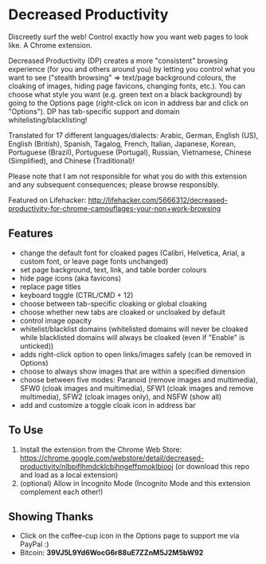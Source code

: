 # Decreased Productivity
Discreetly surf the web! Control exactly how you want web pages to look like. A Chrome extension.

Decreased Productivity (DP) creates a more "consistent" browsing experience (for you and others around you) by letting you control what you want to see ("stealth browsing" => text/page background colours, the cloaking of images, hiding page favicons, changing fonts, etc.). You can choose what style you want (e.g. green text on a black background) by going to the Options page (right-click on icon in address bar and click on "Options"). DP has tab-specific support and domain whitelisting/blacklisting!

Translated for 17 different languages/dialects: Arabic, German, English (US), English (British), Spanish, Tagalog, French, Italian, Japanese, Korean, Portuguese (Brazil), Portuguese (Portugal), Russian, Vietnamese, Chinese (Simplified), and Chinese (Traditional)!

Please note that I am not responsible for what you do with this extension and any subsequent consequences; please browse responsibly.

Featured on Lifehacker: http://lifehacker.com/5666312/decreased-productivity-for-chrome-camouflages-your-non+work-browsing

## Features
* change the default font for cloaked pages (Calibri, Helvetica, Arial, a custom font, or leave page fonts unchanged)
* set page background, text, link, and table border colours
* hide page icons (aka favicons)
* replace page titles
* keyboard toggle (CTRL/CMD + 12)
* choose between tab-specific cloaking or global cloaking
* choose whether new tabs are cloaked or uncloaked by default
* control image opacity
* whitelist/blacklist domains (whitelisted domains will never be cloaked while blacklisted domains will always be cloaked (even if "Enable" is unticked))
* adds right-click option to open links/images safely (can be removed in Options)
* choose to always show images that are within a specified dimension
* choose between five modes: Paranoid (remove images and multimedia), SFW0 (cloak images and multimedia), SFW1 (cloak images and remove multimedia), SFW2 (cloak images only), and NSFW (show all)
* add and customize a toggle cloak icon in address bar

## To Use
1. Install the extension from the Chrome Web Store: https://chrome.google.com/webstore/detail/decreased-productivity/nlbpiflhmdcklcbihngeffpmoklbiooj (or download this repo and load as a local extension)
2. (optional) Allow in Incognito Mode (Incognito Mode and this extension complement each other!)

## Showing Thanks
* Click on the coffee-cup icon in the Options page to support me via PayPal :)
* Bitcoin: **39VJ5L9Yd6WocG6r88uE7ZZnM5J2M5bW92**